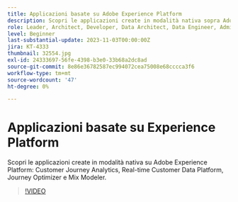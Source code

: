 ```yaml
---
title: Applicazioni basate su Adobe Experience Platform
description: Scopri le applicazioni create in modalità nativa sopra Adobe Experience Platform.
role: Leader, Architect, Developer, Data Architect, Data Engineer, Admin, User
level: Beginner
last-substantial-update: 2023-11-03T00:00:00Z
jira: KT-4333
thumbnail: 32554.jpg
exl-id: 24333697-56fe-4398-b3e0-33b68a2dc8ad
source-git-commit: 8e86e36782587ec994072cea75008e68cccca3f6
workflow-type: tm+mt
source-wordcount: '47'
ht-degree: 0%

---
```


# Applicazioni basate su Experience Platform

Scopri le applicazioni create in modalità nativa su Adobe Experience Platform: Customer Journey Analytics, Real-time Customer Data Platform, Journey Optimizer e Mix Modeler.

>[!VIDEO](https://video.tv.adobe.com/v/32554?learn=on)

